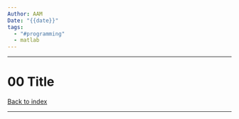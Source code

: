 ```yaml
---
Author: AAM
Date: "{{date}}"
tags:
  - "#programming"
  - matlab
---
```

---
# 00 Title

[Back to index](../MATLAB.md)

---

